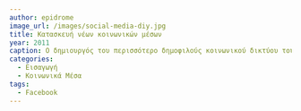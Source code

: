 ```yaml
---
author: epidrome
image_url: /images/social-media-diy.jpg
title: Κατασκευή νέων κοινωνικών μέσων 
year: 2011 
caption: Ο δημιουργός του περισσότερο δημοφιλούς κοινωνικού δικτύου του 2010 προσπαθεί να αποφύγει την κατανάλωση μεγάλης ποσότητας κρέατος από ζώα με το να ασχολείται προσωπικά με την ανατροφή και το κυνήγι τους. Αν οι χρήστες της υπηρεσίας του, είχαν τον ίδιο τρόπο σκέψης, τότε θα είχαμε έναν μεγάλο αριθμό από διαφορετικά κοινωνικά δίκτυα.  
categories:
  - Εισαγωγή 
  - Κοινωνικά Μέσα 
tags:
  - Facebook 
---
```

